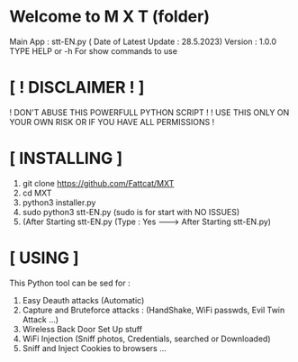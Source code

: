 # Welcome to M X T (folder)

Main App : stt-EN.py ( Date of Latest Update : 28.5.2023)
Version : 1.0.0
TYPE HELP or -h For show commands to use

# [ ! DISCLAIMER ! ]

! DON'T ABUSE THIS POWERFULL PYTHON SCRIPT !
! USE THIS ONLY ON YOUR OWN RISK OR IF YOU HAVE ALL PERMISSIONS !

# [ INSTALLING ]

1. git clone https://github.com/Fattcat/MXT
2. cd MXT
3. python3 installer.py
4. sudo python3 stt-EN.py      (sudo is for start with NO ISSUES)
5. (After Starting stt-EN.py   (Type : Yes ---> After Starting stt-EN.py)

# [ USING ]
This Python tool can be sed for :
1. Easy Deauth attacks (Automatic)
2. Capture and Bruteforce attacks : (HandShake, WiFi passwds, Evil Twin Attack ...)
3. Wireless Back Door Set Up stuff
4. WiFi Injection (Sniff photos, Credentials, searched or Downloaded)
5. Sniff and Inject Cookies to browsers ...
